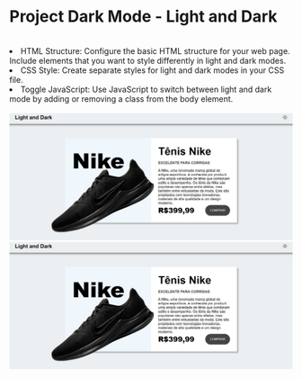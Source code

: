 <h1>Project Dark Mode - Light and Dark</h1>
<br>
<lo>
<li>HTML Structure:
Configure the basic HTML structure for your web page. Include elements that you want to style differently in light and dark modes.</li>
<li>CSS Style:
Create separate styles for light and dark modes in your CSS file.</li>
<li>Toggle JavaScript:
Use JavaScript to switch between light and dark mode by adding or removing a class from the body element.</li>
</lo>
<br>

<img src="https://github.com/Josetelma/Project-Dark-Mode/blob/main/assets/img/sun.JPG?raw=true"/>
<img src="https://github.com/Josetelma/Project-Dark-Mode/blob/main/assets/img/sun.JPG?raw=true"/>
